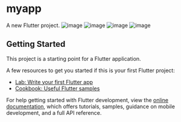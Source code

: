 # myapp

A new Flutter project.
![image](https://github.com/user-attachments/assets/024deb55-3ee9-4e01-865d-3be0d98c2e65)
![image](https://github.com/user-attachments/assets/cc3a0550-973f-4ed7-8f9e-aec822f2af09)
![image](https://github.com/user-attachments/assets/92a2104b-d64f-437b-8a6b-97530256f9d5)
![image](https://github.com/user-attachments/assets/373f08a2-ca0d-40dc-88ac-eb3871fb0381)

## Getting Started

This project is a starting point for a Flutter application.

A few resources to get you started if this is your first Flutter project:

- [Lab: Write your first Flutter app](https://docs.flutter.dev/get-started/codelab)
- [Cookbook: Useful Flutter samples](https://docs.flutter.dev/cookbook)

For help getting started with Flutter development, view the
[online documentation](https://docs.flutter.dev/), which offers tutorials,
samples, guidance on mobile development, and a full API reference.
